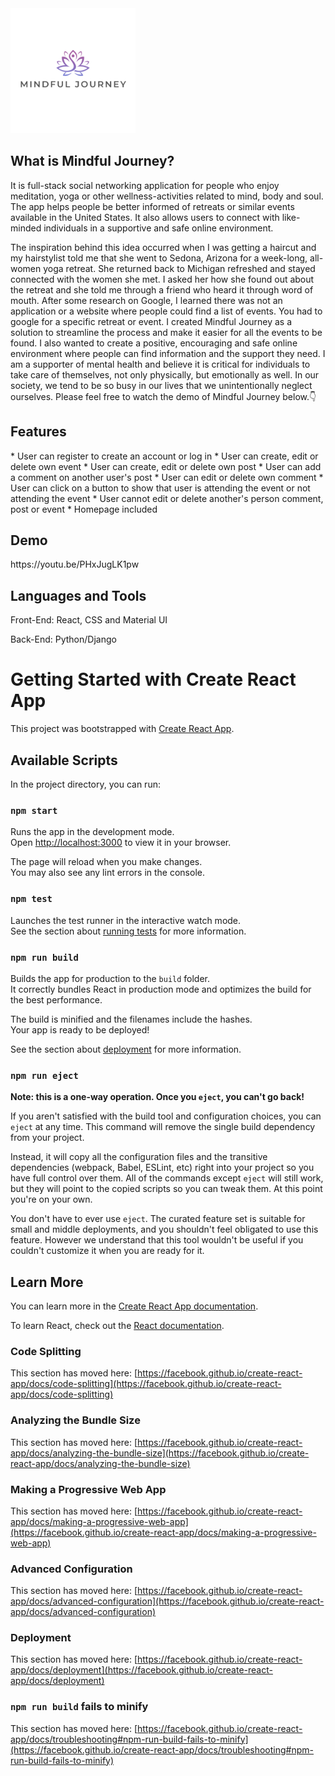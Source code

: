 <img src="public/Images/Journey-Logo.png" width="200" height="200"/>

## What is Mindful Journey?

It is full-stack social networking application for people who enjoy meditation, yoga or other wellness-activities related to mind, body and soul. The app helps people be better informed of retreats or similar events available in the United States. It also allows users to connect with like-minded individuals in a supportive and safe online environment. 

The inspiration behind this idea occurred when I was getting a haircut and my hairstylist told me that she went to Sedona, Arizona for a week-long, all-women yoga retreat. She returned back to Michigan refreshed and stayed connected with the women she met. I asked her how she found out about the retreat and she told me through a friend who heard it through word of mouth. After some research on Google, I learned there was not an application or a website where people could find a list of events. You had to google for a specific retreat or event. I created Mindful Journey as a solution to streamline the process and make it easier for all the events to be found. I also wanted to create a positive, encouraging and safe online environment where people can find information and the support they need.  I am a supporter of mental health and believe it is critical for individuals to take care of themselves, not only physically, but emotionally as well. In our society, we tend to be so busy in our lives that we unintentionally neglect ourselves. Please feel free to watch the demo of Mindful Journey below.👇

## Features
<p>
* User can register to create an account or log in
* User can create, edit or delete own event
* User can create, edit or delete own post
* User can add a comment on another user's post
* User can edit or delete own comment
* User can click on a button to show that user is attending the event or not attending the event
* User cannot edit or delete another's person comment, post or event
* Homepage included

## Demo
<div>
<p>https://youtu.be/PHxJugLK1pw</p>
<div>

## Languages and Tools
<p>Front-End: React, CSS and Material UI</p>
<p>Back-End: Python/Django</p>


# Getting Started with Create React App

This project was bootstrapped with [Create React App](https://github.com/facebook/create-react-app).

## Available Scripts

In the project directory, you can run:

### `npm start`

Runs the app in the development mode.\
Open [http://localhost:3000](http://localhost:3000) to view it in your browser.

The page will reload when you make changes.\
You may also see any lint errors in the console.

### `npm test`

Launches the test runner in the interactive watch mode.\
See the section about [running tests](https://facebook.github.io/create-react-app/docs/running-tests) for more information.

### `npm run build`

Builds the app for production to the `build` folder.\
It correctly bundles React in production mode and optimizes the build for the best performance.

The build is minified and the filenames include the hashes.\
Your app is ready to be deployed!

See the section about [deployment](https://facebook.github.io/create-react-app/docs/deployment) for more information.

### `npm run eject`

**Note: this is a one-way operation. Once you `eject`, you can't go back!**

If you aren't satisfied with the build tool and configuration choices, you can `eject` at any time. This command will remove the single build dependency from your project.

Instead, it will copy all the configuration files and the transitive dependencies (webpack, Babel, ESLint, etc) right into your project so you have full control over them. All of the commands except `eject` will still work, but they will point to the copied scripts so you can tweak them. At this point you're on your own.

You don't have to ever use `eject`. The curated feature set is suitable for small and middle deployments, and you shouldn't feel obligated to use this feature. However we understand that this tool wouldn't be useful if you couldn't customize it when you are ready for it.

## Learn More

You can learn more in the [Create React App documentation](https://facebook.github.io/create-react-app/docs/getting-started).

To learn React, check out the [React documentation](https://reactjs.org/).

### Code Splitting

This section has moved here: [https://facebook.github.io/create-react-app/docs/code-splitting](https://facebook.github.io/create-react-app/docs/code-splitting)

### Analyzing the Bundle Size

This section has moved here: [https://facebook.github.io/create-react-app/docs/analyzing-the-bundle-size](https://facebook.github.io/create-react-app/docs/analyzing-the-bundle-size)

### Making a Progressive Web App

This section has moved here: [https://facebook.github.io/create-react-app/docs/making-a-progressive-web-app](https://facebook.github.io/create-react-app/docs/making-a-progressive-web-app)

### Advanced Configuration

This section has moved here: [https://facebook.github.io/create-react-app/docs/advanced-configuration](https://facebook.github.io/create-react-app/docs/advanced-configuration)

### Deployment

This section has moved here: [https://facebook.github.io/create-react-app/docs/deployment](https://facebook.github.io/create-react-app/docs/deployment)

### `npm run build` fails to minify

This section has moved here: [https://facebook.github.io/create-react-app/docs/troubleshooting#npm-run-build-fails-to-minify](https://facebook.github.io/create-react-app/docs/troubleshooting#npm-run-build-fails-to-minify)
